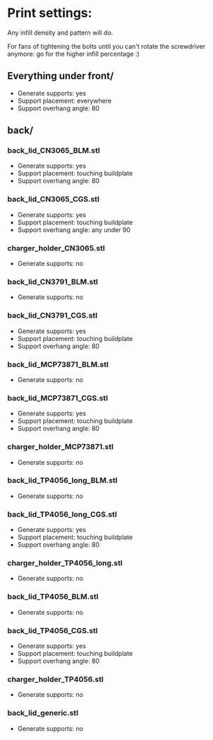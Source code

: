 # Print settings:

Any infill density and pattern will do.

For fans of tightening the bolts until you can't rotate the screwdriver anymore:
go for the higher infill percentage :)

## Everything under front/

* Generate supports: yes
* Support placement: everywhere
* Support overhang angle: 80

## back/

### back_lid_CN3065_BLM.stl

* Generate supports: yes
* Support placement: touching buildplate
* Support overhang angle: 80

### back_lid_CN3065_CGS.stl

* Generate supports: yes
* Support placement: touching buildplate
* Support overhang angle: any under 90

### charger_holder_CN3065.stl

* Generate supports: no

### back_lid_CN3791_BLM.stl

* Generate supports: no

### back_lid_CN3791_CGS.stl

* Generate supports: yes
* Support placement: touching buildplate
* Support overhang angle: 80

### back_lid_MCP73871_BLM.stl

* Generate supports: no

### back_lid_MCP73871_CGS.stl

* Generate supports: yes
* Support placement: touching buildplate
* Support overhang angle: 80

### charger_holder_MCP73871.stl

* Generate supports: no

### back_lid_TP4056_long_BLM.stl

* Generate supports: no

### back_lid_TP4056_long_CGS.stl

* Generate supports: yes
* Support placement: touching buildplate
* Support overhang angle: 80

### charger_holder_TP4056_long.stl

* Generate supports: no

### back_lid_TP4056_BLM.stl

* Generate supports: no

### back_lid_TP4056_CGS.stl

* Generate supports: yes
* Support placement: touching buildplate
* Support overhang angle: 80

### charger_holder_TP4056.stl

* Generate supports: no

### back_lid_generic.stl

* Generate supports: no

